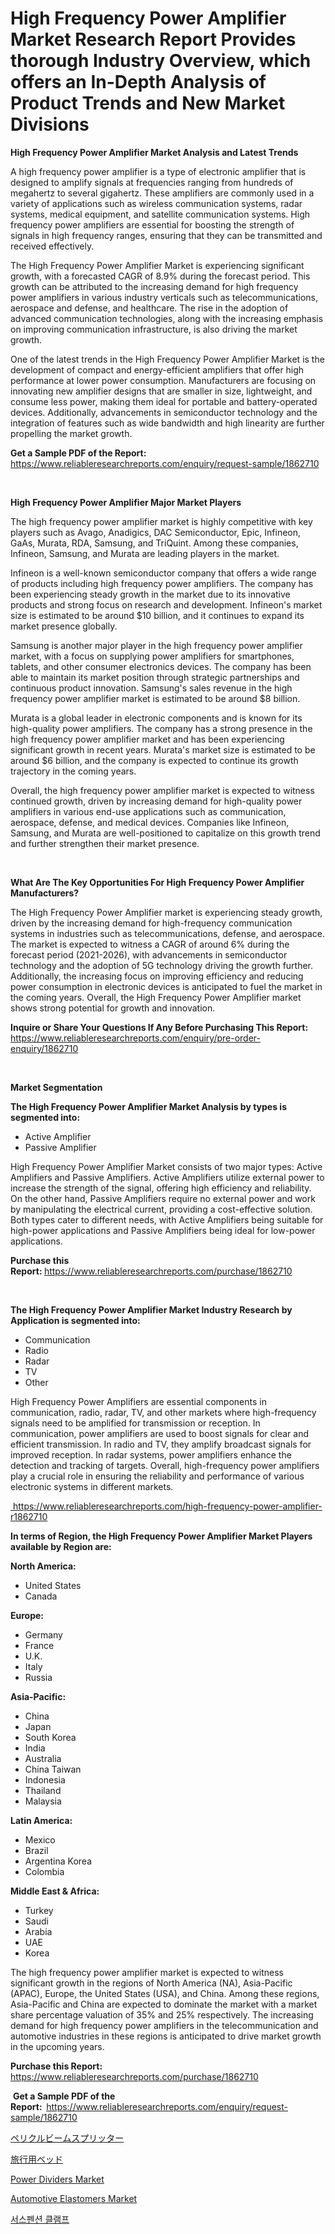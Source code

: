 <p><h1>High Frequency Power Amplifier Market Research Report Provides thorough Industry Overview, which offers an In-Depth Analysis of Product Trends and New Market Divisions</h1></p><p><strong>High Frequency Power Amplifier Market Analysis and Latest Trends</strong></p>
<p><p>A high frequency power amplifier is a type of electronic amplifier that is designed to amplify signals at frequencies ranging from hundreds of megahertz to several gigahertz. These amplifiers are commonly used in a variety of applications such as wireless communication systems, radar systems, medical equipment, and satellite communication systems. High frequency power amplifiers are essential for boosting the strength of signals in high frequency ranges, ensuring that they can be transmitted and received effectively.</p><p>The High Frequency Power Amplifier Market is experiencing significant growth, with a forecasted CAGR of 8.9% during the forecast period. This growth can be attributed to the increasing demand for high frequency power amplifiers in various industry verticals such as telecommunications, aerospace and defense, and healthcare. The rise in the adoption of advanced communication technologies, along with the increasing emphasis on improving communication infrastructure, is also driving the market growth.</p><p>One of the latest trends in the High Frequency Power Amplifier Market is the development of compact and energy-efficient amplifiers that offer high performance at lower power consumption. Manufacturers are focusing on innovating new amplifier designs that are smaller in size, lightweight, and consume less power, making them ideal for portable and battery-operated devices. Additionally, advancements in semiconductor technology and the integration of features such as wide bandwidth and high linearity are further propelling the market growth.</p></p>
<p><strong>Get a Sample PDF of the Report:&nbsp;</strong> <a href="https://www.reliableresearchreports.com/enquiry/request-sample/1862710">https://www.reliableresearchreports.com/enquiry/request-sample/1862710</a></p>
<p>&nbsp;</p>
<p><strong>High Frequency Power Amplifier Major Market Players</strong></p>
<p><p>The high frequency power amplifier market is highly competitive with key players such as Avago, Anadigics, DAC Semiconductor, Epic, Infineon, GaAs, Murata, RDA, Samsung, and TriQuint. Among these companies, Infineon, Samsung, and Murata are leading players in the market.</p><p>Infineon is a well-known semiconductor company that offers a wide range of products including high frequency power amplifiers. The company has been experiencing steady growth in the market due to its innovative products and strong focus on research and development. Infineon's market size is estimated to be around $10 billion, and it continues to expand its market presence globally.</p><p>Samsung is another major player in the high frequency power amplifier market, with a focus on supplying power amplifiers for smartphones, tablets, and other consumer electronics devices. The company has been able to maintain its market position through strategic partnerships and continuous product innovation. Samsung's sales revenue in the high frequency power amplifier market is estimated to be around $8 billion.</p><p>Murata is a global leader in electronic components and is known for its high-quality power amplifiers. The company has a strong presence in the high frequency power amplifier market and has been experiencing significant growth in recent years. Murata's market size is estimated to be around $6 billion, and the company is expected to continue its growth trajectory in the coming years.</p><p>Overall, the high frequency power amplifier market is expected to witness continued growth, driven by increasing demand for high-quality power amplifiers in various end-use applications such as communication, aerospace, defense, and medical devices. Companies like Infineon, Samsung, and Murata are well-positioned to capitalize on this growth trend and further strengthen their market presence.</p></p>
<p>&nbsp;</p>
<p><strong>What Are The Key Opportunities For High Frequency Power Amplifier Manufacturers?</strong></p>
<p><p>The High Frequency Power Amplifier market is experiencing steady growth, driven by the increasing demand for high-frequency communication systems in industries such as telecommunications, defense, and aerospace. The market is expected to witness a CAGR of around 6% during the forecast period (2021-2026), with advancements in semiconductor technology and the adoption of 5G technology driving the growth further. Additionally, the increasing focus on improving efficiency and reducing power consumption in electronic devices is anticipated to fuel the market in the coming years. Overall, the High Frequency Power Amplifier market shows strong potential for growth and innovation.</p></p>
<p><strong>Inquire or Share Your Questions If Any Before Purchasing This Report:</strong> <a href="https://www.reliableresearchreports.com/enquiry/pre-order-enquiry/1862710">https://www.reliableresearchreports.com/enquiry/pre-order-enquiry/1862710</a></p>
<p>&nbsp;</p>
<p><strong>Market Segmentation</strong></p>
<p><strong>The High Frequency Power Amplifier Market Analysis by types is segmented into:</strong></p>
<p><ul><li>Active Amplifier</li><li>Passive Amplifier</li></ul></p>
<p><p>High Frequency Power Amplifier Market consists of two major types: Active Amplifiers and Passive Amplifiers. Active Amplifiers utilize external power to increase the strength of the signal, offering high efficiency and reliability. On the other hand, Passive Amplifiers require no external power and work by manipulating the electrical current, providing a cost-effective solution. Both types cater to different needs, with Active Amplifiers being suitable for high-power applications and Passive Amplifiers being ideal for low-power applications.</p></p>
<p><strong>Purchase this Report:&nbsp;</strong><a href="https://www.reliableresearchreports.com/purchase/1862710">https://www.reliableresearchreports.com/purchase/1862710</a></p>
<p>&nbsp;</p>
<p><strong>The High Frequency Power Amplifier Market Industry Research by Application is segmented into:</strong></p>
<p><ul><li>Communication</li><li>Radio</li><li>Radar</li><li>TV</li><li>Other</li></ul></p>
<p><p>High Frequency Power Amplifiers are essential components in communication, radio, radar, TV, and other markets where high-frequency signals need to be amplified for transmission or reception. In communication, power amplifiers are used to boost signals for clear and efficient transmission. In radio and TV, they amplify broadcast signals for improved reception. In radar systems, power amplifiers enhance the detection and tracking of targets. Overall, high-frequency power amplifiers play a crucial role in ensuring the reliability and performance of various electronic systems in different markets.</p></p>
<p><a href="https://www.reliableresearchreports.com/high-frequency-power-amplifier-r1862710">&nbsp;https://www.reliableresearchreports.com/high-frequency-power-amplifier-r1862710</a></p>
<p><strong>In terms of Region, the High Frequency Power Amplifier Market Players available by Region are:</strong></p>
<p>
    <p> <strong> North America: </strong>
        <ul>
            <li>United States</li>
            <li>Canada</li>
        </ul>
        </p> 
    <p> <strong> Europe: </strong>
        <ul>
            <li>Germany</li>
            <li>France</li>
            <li>U.K.</li>
            <li>Italy</li>
            <li>Russia</li>
        </ul>
        </p> 
    <p> <strong> Asia-Pacific: </strong>
        <ul>
            <li>China</li>
            <li>Japan</li>
            <li>South Korea</li>
            <li>India</li>
            <li>Australia</li>
            <li>China Taiwan</li>
            <li>Indonesia</li>
            <li>Thailand</li>
            <li>Malaysia</li>
        </ul>
        </p> 
    <p> <strong> Latin America: </strong>
        <ul>
            <li>Mexico</li>
            <li>Brazil</li>
            <li>Argentina Korea</li>
            <li>Colombia</li>
        </ul>
        </p> 
    <p> <strong> Middle East & Africa: </strong>
        <ul>
            <li>Turkey</li>
            <li>Saudi</li>
            <li>Arabia</li>
            <li>UAE</li>
            <li>Korea</li>
        </ul>
    </p>
    </p>
<p><p>The high frequency power amplifier market is expected to witness significant growth in the regions of North America (NA), Asia-Pacific (APAC), Europe, the United States (USA), and China. Among these regions, Asia-Pacific and China are expected to dominate the market with a market share percentage valuation of 35% and 25% respectively. The increasing demand for high frequency power amplifiers in the telecommunication and automotive industries in these regions is anticipated to drive market growth in the upcoming years.</p></p>
<p><strong>Purchase this Report: </strong><a href="https://www.reliableresearchreports.com/purchase/1862710">https://www.reliableresearchreports.com/purchase/1862710</a></p>
<p>&nbsp;<strong>Get a Sample PDF of the Report:&nbsp;&nbsp;</strong><a href="https://www.reliableresearchreports.com/enquiry/request-sample/1862710">https://www.reliableresearchreports.com/enquiry/request-sample/1862710</a></p>
<p><strong></strong></p>
<p><p><a href="https://medium.com/@raideochran7856/%E3%83%9A%E3%83%AA%E3%82%AF%E3%83%AB%E3%83%93%E3%83%BC%E3%83%A0%E3%82%B9%E3%83%97%E3%83%AA%E3%83%83%E3%82%BF%E3%83%BC%E5%B8%82%E5%A0%B4%E3%81%AE%E8%A6%8F%E6%A8%A1-cagr-%E3%83%88%E3%83%AC%E3%83%B3%E3%83%892024-2030-5e199795db77">ペリクルビームスプリッター</a></p><p><a href="https://github.com/mathieurico66/Market-Research-Report-List-1/blob/main/433252521714.md">旅行用ベッド</a></p><p><a href="https://github.com/okotobwrhuteie/Market-Research-Report-List-2/blob/main/power-dividers-market.md">Power Dividers Market</a></p><p><a href="https://issuu.com/reportprime-2/docs/automotive-elastomers-market-size-2030.pptx">Automotive Elastomers Market</a></p><p><a href="https://medium.com/@hugofirst44/2024%EB%85%84%EB%B6%80%ED%84%B0-2031%EB%85%84%EA%B9%8C%EC%A7%80-%EC%98%88%EC%B8%A1%EB%90%9C-%EC%84%9C%EC%8A%A4%ED%8E%9C%EC%85%98-%ED%81%B4%EB%9E%A8%ED%94%84-%EC%8B%9C%EC%9E%A5-%EB%8F%99%ED%96%A5-%EB%B0%8F-%EC%8B%9C%EC%9E%A5-%EB%B6%84%EC%84%9D-87c4b04e339c">서스펜션 클램프</a></p></p>